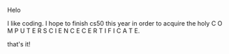Helo

I like coding. I hope to finish cs50 this year in order to acquire the holy   C O M P U T E R   S C I E N C E   C E R T I F I C A T E.

that's it!
